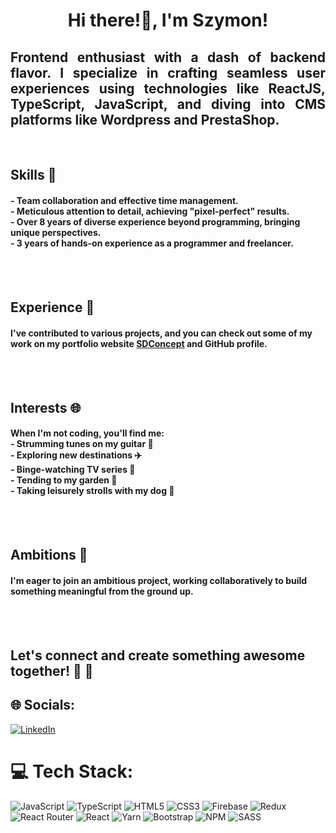 <h1 align="center">Hi there!👋, I'm Szymon!</h1>
<h2 align="justify">Frontend enthusiast with a dash of backend flavor. I specialize in crafting seamless user experiences using technologies like ReactJS, TypeScript, JavaScript, and diving into CMS platforms like Wordpress and PrestaShop.</h2>  
<br/>
<h2>Skills 🚀</h2>  
<h4>- Team collaboration and effective time management. <br/>
- Meticulous attention to detail, achieving "pixel-perfect" results. <br/>
- Over 8 years of diverse experience beyond programming, bringing unique perspectives. <br/>
- 3 years of hands-on experience as a programmer and freelancer.</h4> <br/>
<br/>
<h2>Experience 💼</h2>
<h4>I've contributed to various projects, and you can check out some of my work on my portfolio website <a href="https://sdconcept.pl">SDConcept</a> and GitHub profile.</h4> <br/>
<br/>
<h2>Interests 🌐</h2>  
<h4>When I'm not coding, you'll find me: <br/>
- Strumming tunes on my guitar 🎸 <br/>
- Exploring new destinations ✈️ <br/>
- Binge-watching TV series 🍿 <br/>
- Tending to my garden 🌷 <br/>
- Taking leisurely strolls with my dog 🐾</h4> <br/>
<br/>
<h2>Ambitions 🌟</h2>  
<h4>I'm eager to join an ambitious project, working collaboratively to build something meaningful from the ground up.</h4> <br/>
<br/>
<h2>Let's connect and create something awesome together! 🚀 🚀<h2>

## 🌐 Socials:
[![LinkedIn](https://img.shields.io/badge/LinkedIn-%230077B5.svg?logo=linkedin&logoColor=white)](https://linkedin.com/in/szymon-taranczewski) 

# 💻 Tech Stack:
![JavaScript](https://img.shields.io/badge/javascript-%23323330.svg?style=for-the-badge&logo=javascript&logoColor=%23F7DF1E) ![TypeScript](https://img.shields.io/badge/typescript-%23007ACC.svg?style=for-the-badge&logo=typescript&logoColor=white) ![HTML5](https://img.shields.io/badge/html5-%23E34F26.svg?style=for-the-badge&logo=html5&logoColor=white) ![CSS3](https://img.shields.io/badge/css3-%231572B6.svg?style=for-the-badge&logo=css3&logoColor=white) ![Firebase](https://img.shields.io/badge/firebase-%23039BE5.svg?style=for-the-badge&logo=firebase) ![Redux](https://img.shields.io/badge/redux-%23593d88.svg?style=for-the-badge&logo=redux&logoColor=white) ![React Router](https://img.shields.io/badge/React_Router-CA4245?style=for-the-badge&logo=react-router&logoColor=white) ![React](https://img.shields.io/badge/react-%2320232a.svg?style=for-the-badge&logo=react&logoColor=%2361DAFB) ![Yarn](https://img.shields.io/badge/yarn-%232C8EBB.svg?style=for-the-badge&logo=yarn&logoColor=white) ![Bootstrap](https://img.shields.io/badge/bootstrap-%23563D7C.svg?style=for-the-badge&logo=bootstrap&logoColor=white) ![NPM](https://img.shields.io/badge/NPM-%23000000.svg?style=for-the-badge&logo=npm&logoColor=white) ![SASS](https://img.shields.io/badge/SASS-hotpink.svg?style=for-the-badge&logo=SASS&logoColor=white) 

<!-- Proudly created with GPRM ( https://gprm.itsvg.in ) -->


<!---
mystertaran/mystertaran is a ✨ special ✨ repository because its `README.md` (this file) appears on your GitHub profile.
You can click the Preview link to take a look at your changes.
--->
